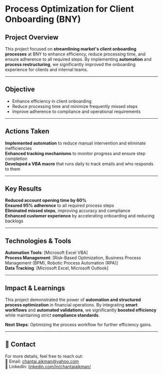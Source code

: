 # Process Optimization for Client Onboarding (BNY)

## Project Overview  
This project focused on **streamlining market's client onboarding processes** at BNY to enhance efficiency, reduce processing time, and ensure adherence to all required steps. By implementing **automation** and **process restructuring**, we significantly improved the onboarding experience for clients and internal teams.  

---

## Objective  
- Enhance efficiency in client onboarding  
- Reduce processing time and minimize frequently missed steps  
- Improve adherence to compliance and operational requirements  

---

## Actions Taken  
**Implemented automation** to reduce manual intervention and eliminate inefficiencies  
**Enhanced tracking mechanisms** to monitor progress and ensure step completion  
**Developed a VBA macro** that runs daily to track emails and who responds to them

---

## Key Results  
**Reduced account opening time by 60%**  
**Ensured 95% adherence** to all required process steps  
**Eliminated missed steps**, improving accuracy and compliance  
**Enhanced customer experience** by accelerating onboarding and reducing backlogs  

---

## Technologies & Tools  
**Automation Tools**: [Microsoft Excel VBA]  
**Process Management**: [Risk-Based Optimization, Business Process Management (BPM), Robotic Process Automation (RPA)]  
**Data Tracking**: [Microsoft Excel, Microsoft Outlook]  

---

## Impact & Learnings  
This project demonstrated the power of **automation and structured process optimization** in financial operations. By integrating **smart workflows** and **automated validations**, we significantly **boosted efficiency** while maintaining strict **compliance standards**.  

**Next Steps**: Optimizing the process workflow for further efficiency gains. 

---

## 📧 Contact  
For more details, feel free to reach out:  
📩 Email: [chantai.aikman@yahoo.com](mailto:your.email@example.com)  
🔗 LinkedIn: [linkedin.com/in/chantaiaikman/](https://linkedin.com/in/yourname)

